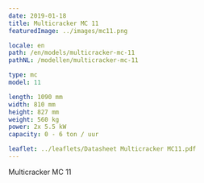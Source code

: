 ```yaml
---
date: 2019-01-18
title: Multicracker MC 11
featuredImage: ../images/mc11.png

locale: en
path: /en/models/multicracker-mc-11
pathNL: /modellen/multicracker-mc-11

type: mc
model: 11

length: 1090 mm 
width: 810 mm
height: 827 mm
weight: 560 kg
power: 2x 5.5 kW
capacity: 0 - 6 ton / uur

leaflet: ../leaflets/Datasheet Multicracker MC11.pdf
---
```

Multicracker MC 11